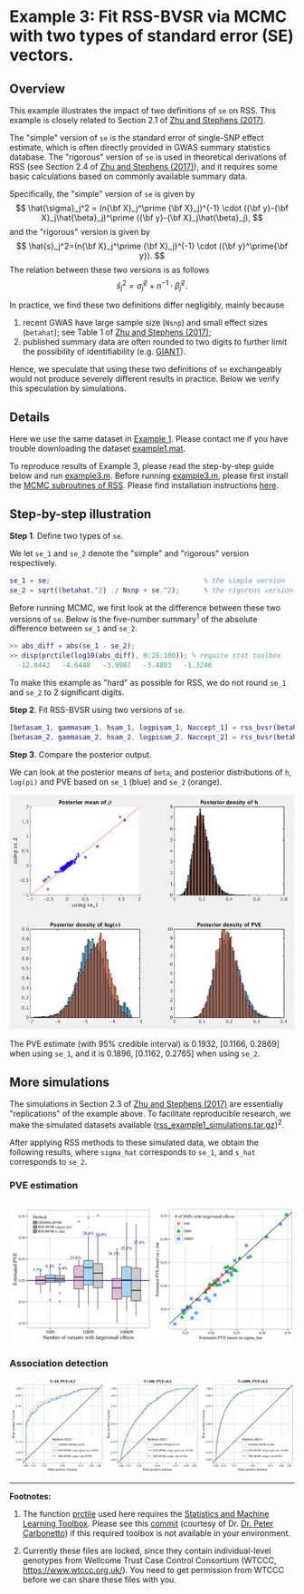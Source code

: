 [Zhu and Stephens (2017)]: https://projecteuclid.org/euclid.aoas/1507168840
[example3.m]: https://github.com/stephenslab/rss/blob/master/examples/example3.m

# Example 3: Fit RSS-BVSR via MCMC with two types of standard error (SE) vectors.

## Overview

This example illustrates the impact of two definitions of `se` on RSS.
This example is closely related to Section 2.1 of [Zhu and Stephens (2017)][].

The "simple" version of `se` is the standard error of single-SNP effect estimate,
which is often directly provided in GWAS summary statistics database.
The "rigorous" version of `se` is used in theoretical derivations of RSS
(see Section 2.4 of [Zhu and Stephens (2017)][]),
and it requires some basic calculations based on commonly available summary data.

Specifically, the "simple" version of `se` is given by
$$
\hat{\sigma}_j^2 = (n{\bf X}_j^\prime {\bf X}_j)^{-1} \cdot ({\bf y}-{\bf X}_j\hat{\beta}_j)^\prime ({\bf y}-{\bf X}_j\hat{\beta}_j),
$$
and the "rigorous" version is given by
$$
\hat{s}_j^2=(n{\bf X}_j^\prime {\bf X}_j)^{-1} \cdot ({\bf y}^\prime{\bf y}).
$$
The relation between these two versions is as follows
$$
\hat{s}_j^2=\hat{\sigma}_j^2 + n^{-1}\cdot \hat{\beta}_j^2.
$$

In practice, we find these two definitions differ negligibly, mainly because

1. recent GWAS have large sample size (`Nsnp`) and small effect sizes (`betahat`);
see Table 1 of [Zhu and Stephens (2017)][];
2. published summary data are often rounded to two digits to
further limit the possibility of identifiability
(e.g. [GIANT](http://portals.broadinstitute.org/collaboration/giant/index.php/GIANT_consortium_data_files#GIANT_consortium_2012-2015_GWAS_Metadata_is_Available_Here_for_Download)). 

Hence, we speculate that using these two definitions of `se` exchangeably
would not produce severely different results in practice.
Below we verify this speculation by simulations. 

## Details

Here we use the same dataset in [Example 1](Example-1).
Please contact me if you have trouble downloading the dataset
[example1.mat](https://projects.rcc.uchicago.edu/mstephens/rss_wiki/example1/).

To reproduce results of Example 3, please read the step-by-step guide below and run [example3.m][].
Before running [example3.m][], please first install the
[MCMC subroutines of RSS](https://github.com/stephenslab/rss/tree/master/src).
Please find installation instructions [here](RSS-via-MCMC).

## Step-by-step illustration

**Step 1**. Define two types of `se`.

We let `se_1` and `se_2` denote the "simple" and "rigorous" version respectively.

```matlab
se_1 = se;                                      % the simple version
se_2 = sqrt((betahat.^2) ./ Nsnp + se.^2);      % the rigorous version 
```

Before running MCMC, we first look at the difference between these two versions of `se`.
Below is the five-number summary<sup>1</sup> of the absolute difference between `se_1` and `se_2`.

```matlab
>> abs_diff = abs(se_1 - se_2);  
>> disp(prctile(log10(abs_diff), 0:25:100)); % require stat toolbox
  -12.0442   -4.6448   -3.9987   -3.4803   -1.3246
```

To make this example as "hard" as possible for RSS,
we do not round `se_1` and `se_2` to 2 significant digits.

**Step 2**. Fit RSS-BVSR using two versions of `se`.

```matlab
[betasam_1, gammasam_1, hsam_1, logpisam_1, Naccept_1] = rss_bvsr(betahat, se_1, R, Nsnp, Ndraw, Nburn, Nthin);
[betasam_2, gammasam_2, hsam_2, logpisam_2, Naccept_2] = rss_bvsr(betahat, se_2, R, Nsnp, Ndraw, Nburn, Nthin);
```

**Step 3**. Compare the posterior output.

We can look at the posterior means of `beta`,
and posterior distributions of `h`, `log(pi)` and PVE
based on `se_1` (blue) and `se_2` (orange).

![](images/rss_example3_posterior.png)

The PVE estimate (with 95% credible interval) is 0.1932, [0.1166, 0.2869] when using `se_1`,
and it is 0.1896, [0.1162, 0.2765] when using `se_2`.

## More simulations

The simulations in Section 2.3 of [Zhu and Stephens (2017)][]
are essentially "replications" of the example above. To facilitate reproducible research,
we make the simulated datasets available
([rss_example1_simulations.tar.gz](https://projects.rcc.uchicago.edu/mstephens/rss_wiki/example1/readme))<sup>2</sup>.

After applying RSS methods to these simulated data,
we obtain the following results, where
`sigma_hat` corresponds to `se_1`, and `s_hat` corresponds to `se_2`.

### PVE estimation

![](images/twose_pve.png)

### Association detection

![](images/twose_pip.png)

--------

**Footnotes:**

1. The function [prctile](http://www.mathworks.com/help/stats/prctile.html) used here
requires the [Statistics and Machine Learning Toolbox](http://www.mathworks.com/help/stats/index.html).
Please see this [commit](https://github.com/stephenslab/rss/pull/3/commits/566e149ed840a913bfef9c0d7bf82feb41d6735d)
(courtesy of Dr. [Dr. Peter Carbonetto](https://pcarbo.github.io/))
if this required toolbox is not available in your environment.

2. Currently these files are locked, since they contain individual-level genotypes
from Wellcome Trust Case Control Consortium (WTCCC, <https://www.wtccc.org.uk/>).
You need to get permission from WTCCC before we can share these files with you.
